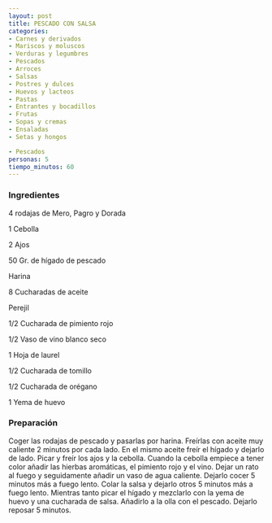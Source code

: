 ```yaml
---
layout: post
title: PESCADO CON SALSA
categories:
- Carnes y derivados
- Mariscos y moluscos
- Verduras y legumbres
- Pescados
- Arroces
- Salsas
- Postres y dulces
- Huevos y lacteos
- Pastas
- Entrantes y bocadillos
- Frutas
- Sopas y cremas
- Ensaladas
- Setas y hongos

- Pescados
personas: 5 
tiempo_minutos: 60 
---
```

<h3>Ingredientes</h3>
4 rodajas de Mero, Pagro y Dorada

1 Cebolla

2 Ajos

50 Gr. de hígado de pescado

Harina

8 Cucharadas de aceite

Perejil

1/2 Cucharada de pimiento rojo

1/2 Vaso de vino blanco seco

1 Hoja de laurel

1/2 Cucharada de tomillo

1/2 Cucharada de orégano

1 Yema de huevo

<h3>Preparación</h3>
Coger las rodajas de pescado y pasarlas por harina. Freírlas con aceite muy caliente 2 minutos por cada lado. En el mismo aceite freír el hígado y dejarlo de lado. Picar y freír los ajos y la cebolla. Cuando la cebolla empiece a tener color añadir las hierbas aromáticas, el pimiento rojo y el vino. Dejar un rato al fuego y seguidamente añadir un vaso de agua caliente. Dejarlo cocer 5 minutos más a fuego lento. Colar la salsa y dejarlo otros 5 minutos más a fuego lento. Mientras tanto picar el hígado y mezclarlo con la yema de huevo y una cucharada de salsa. Añadirlo a la olla con el pescado. Dejarlo reposar 5 minutos.

